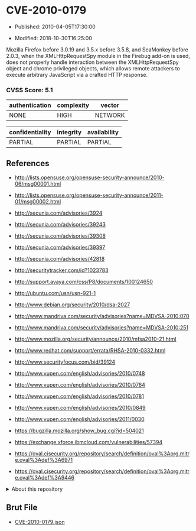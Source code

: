 # CVE-2010-0179

- Published: 2010-04-05T17:30:00

- Modified: 2018-10-30T16:25:00

Mozilla Firefox before 3.0.19 and 3.5.x before 3.5.8, and SeaMonkey before 2.0.3, when the XMLHttpRequestSpy module in the Firebug add-on is used, does not properly handle interaction between the XMLHttpRequestSpy object and chrome privileged objects, which allows remote attackers to execute arbitrary JavaScript via a crafted HTTP response.

### CVSS Score: **5.1**

| authentication | complexity | vector |
| --- | --- | --- |
| NONE | HIGH | NETWORK |

| confidentiality | integrity | availability |
| --- | --- | --- |
| PARTIAL | PARTIAL | PARTIAL |

## References

* http://lists.opensuse.org/opensuse-security-announce/2010-06/msg00001.html

* http://lists.opensuse.org/opensuse-security-announce/2011-01/msg00002.html

* http://secunia.com/advisories/3924

* http://secunia.com/advisories/39243

* http://secunia.com/advisories/39308

* http://secunia.com/advisories/39397

* http://secunia.com/advisories/42818

* http://securitytracker.com/id?1023783

* http://support.avaya.com/css/P8/documents/100124650

* http://ubuntu.com/usn/usn-921-1

* http://www.debian.org/security/2010/dsa-2027

* http://www.mandriva.com/security/advisories?name=MDVSA-2010:070

* http://www.mandriva.com/security/advisories?name=MDVSA-2010:251

* http://www.mozilla.org/security/announce/2010/mfsa2010-21.html

* http://www.redhat.com/support/errata/RHSA-2010-0332.html

* http://www.securityfocus.com/bid/39124

* http://www.vupen.com/english/advisories/2010/0748

* http://www.vupen.com/english/advisories/2010/0764

* http://www.vupen.com/english/advisories/2010/0781

* http://www.vupen.com/english/advisories/2010/0849

* http://www.vupen.com/english/advisories/2011/0030

* https://bugzilla.mozilla.org/show_bug.cgi?id=504021

* https://exchange.xforce.ibmcloud.com/vulnerabilities/57394

* https://oval.cisecurity.org/repository/search/definition/oval%3Aorg.mitre.oval%3Adef%3A6971

* https://oval.cisecurity.org/repository/search/definition/oval%3Aorg.mitre.oval%3Adef%3A9446

<details>
<summary>About this repository</summary> 

  This repository is part of the project [Live Hack CVE](https://github.com/Live-Hack-CVE). Main website can be found [www.live-hack.org](https://www.live-hack.org) 
  
  Made by [Sn0wAlice](https://github.com/Sn0wAlice) for the people that care about security and need to have a feed of the latest CVEs. Hope you enjoy it, don't forget to star the repo and follow me on [Twitter](https://twitter.com/Sn0wAlice) and [Github](https://github.com/Sn0wAlice). And that is my [personnal website](https://www.alice-snow.me/)

  - [Home Page](https://github.com/Live-Hack-CVE)
  - [Framework](https://github.com/Live-Hack-CVE/cve-framework)
  - [CVE database](https://github.com/Live-Hack-CVE/full_database)
  - [Changelog](https://github.com/Live-Hack-CVE/Changelog)
</details>

## Brut File

* [CVE-2010-0179.json](https://raw.githubusercontent.com/Live-Hack-CVE/full_database/main/cves/2010/CVE-2010-0179.json)


